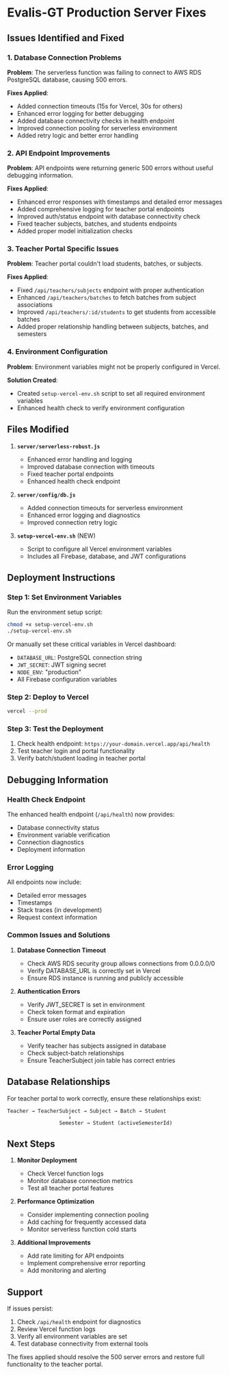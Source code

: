 # Evalis-GT Production Server Fixes

## Issues Identified and Fixed

### 1. **Database Connection Problems**
**Problem**: The serverless function was failing to connect to AWS RDS PostgreSQL database, causing 500 errors.

**Fixes Applied**:
- Added connection timeouts (15s for Vercel, 30s for others)
- Enhanced error logging for better debugging
- Added database connectivity checks in health endpoint
- Improved connection pooling for serverless environment
- Added retry logic and better error handling

### 2. **API Endpoint Improvements**
**Problem**: API endpoints were returning generic 500 errors without useful debugging information.

**Fixes Applied**:
- Enhanced error responses with timestamps and detailed error messages
- Added comprehensive logging for teacher portal endpoints
- Improved auth/status endpoint with database connectivity check
- Fixed teacher subjects, batches, and students endpoints
- Added proper model initialization checks

### 3. **Teacher Portal Specific Issues**
**Problem**: Teacher portal couldn't load students, batches, or subjects.

**Fixes Applied**:
- Fixed `/api/teachers/subjects` endpoint with proper authentication
- Enhanced `/api/teachers/batches` to fetch batches from subject associations
- Improved `/api/teachers/:id/students` to get students from accessible batches
- Added proper relationship handling between subjects, batches, and semesters

### 4. **Environment Configuration**
**Problem**: Environment variables might not be properly configured in Vercel.

**Solution Created**:
- Created `setup-vercel-env.sh` script to set all required environment variables
- Enhanced health check to verify environment configuration

## Files Modified

1. **`server/serverless-robust.js`**
   - Enhanced error handling and logging
   - Improved database connection with timeouts
   - Fixed teacher portal endpoints
   - Enhanced health check endpoint

2. **`server/config/db.js`**
   - Added connection timeouts for serverless environment
   - Enhanced error logging and diagnostics
   - Improved connection retry logic

3. **`setup-vercel-env.sh`** (NEW)
   - Script to configure all Vercel environment variables
   - Includes all Firebase, database, and JWT configurations

## Deployment Instructions

### Step 1: Set Environment Variables
Run the environment setup script:
```bash
chmod +x setup-vercel-env.sh
./setup-vercel-env.sh
```

Or manually set these critical variables in Vercel dashboard:
- `DATABASE_URL`: PostgreSQL connection string
- `JWT_SECRET`: JWT signing secret
- `NODE_ENV`: "production"
- All Firebase configuration variables

### Step 2: Deploy to Vercel
```bash
vercel --prod
```

### Step 3: Test the Deployment
1. Check health endpoint: `https://your-domain.vercel.app/api/health`
2. Test teacher login and portal functionality
3. Verify batch/student loading in teacher portal

## Debugging Information

### Health Check Endpoint
The enhanced health endpoint (`/api/health`) now provides:
- Database connectivity status
- Environment variable verification
- Connection diagnostics
- Deployment information

### Error Logging
All endpoints now include:
- Detailed error messages
- Timestamps
- Stack traces (in development)
- Request context information

### Common Issues and Solutions

1. **Database Connection Timeout**
   - Check AWS RDS security group allows connections from 0.0.0.0/0
   - Verify DATABASE_URL is correctly set in Vercel
   - Ensure RDS instance is running and publicly accessible

2. **Authentication Errors**
   - Verify JWT_SECRET is set in environment
   - Check token format and expiration
   - Ensure user roles are correctly assigned

3. **Teacher Portal Empty Data**
   - Verify teacher has subjects assigned in database
   - Check subject-batch relationships
   - Ensure TeacherSubject join table has correct entries

## Database Relationships

For teacher portal to work correctly, ensure these relationships exist:
```
Teacher → TeacherSubject → Subject → Batch → Student
                    ↓
                 Semester → Student (activeSemesterId)
```

## Next Steps

1. **Monitor Deployment**
   - Check Vercel function logs
   - Monitor database connection metrics
   - Test all teacher portal features

2. **Performance Optimization**
   - Consider implementing connection pooling
   - Add caching for frequently accessed data
   - Monitor serverless function cold starts

3. **Additional Improvements**
   - Add rate limiting for API endpoints
   - Implement comprehensive error reporting
   - Add monitoring and alerting

## Support

If issues persist:
1. Check `/api/health` endpoint for diagnostics
2. Review Vercel function logs
3. Verify all environment variables are set
4. Test database connectivity from external tools

The fixes applied should resolve the 500 server errors and restore full functionality to the teacher portal.
